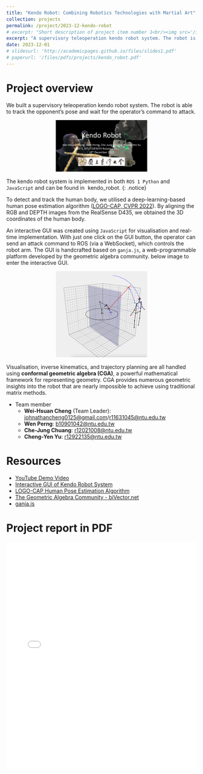 ```yaml
---
title: "Kendo Robot: Combining Robotics Technologies with Martial Art"
collection: projects
permalink: /project/2023-12-kendo-robot
# excerpt: "Short description of project item number 1<br/><img src='/images/500x300.png'>"
excerpt: "A supervisory teleoperation kendo robot system. The robot is able to track the opponent’s pose and wait for the operator’s command to attack. Robotics competition winner as a team leader in the course project of [CSIE5074](https://nol.ntu.edu.tw/nol/coursesearch/print_table.php?course_id=922%20U1070&class=&dpt_code=9210&ser_no=62682&semester=112-1&lang=CH) Robotics, offered by [Prof. Li-Chen Fu](https://www.ntueeacl.com/25351235662594525480-advisor.html) @ NTU EE. <a href='https://github.com/wei-hsuan-cheng/kendo_robot' target='_blank' style='text-decoration: none;'><i class='fab fa-github' style=''></i><span style='margin-left: 0.13cm'>kendo_robot</span></a>"
date: 2023-12-01
# slidesurl: 'http://academicpages.github.io/files/slides1.pdf'
# paperurl: '/files/pdfs/projects/kendo_robot.pdf'
---
```


# Project overview

We built a supervisory teleoperation kendo robot system. The robot is able to track the opponent’s pose and wait for the operator’s command to attack.

<div align="center">
<a href="https://www.youtube.com/watch?v=9ygvFLr1BNQ" target="_blank"><img src="/images/projects/kendo_robot/video_cover.jpg" alt="video" width="48%" /></a>
</div>

The kendo robot system is implemented in both  ``ROS 1 Python`` and ``JavaScript`` and can be found in <a href='https://github.com/wei-hsuan-cheng/kendo_robot' target='_blank' style='text-decoration: none;'><i class='fab fa-github' style=''></i><span style='margin-left: 0.13cm'>kendo_robot</span></a>.
{: .notice}

To detect and track the human body, we utilised a deep-learning-based human pose estimation algorithm ([LOGO-CAP, CVPR 2022](https://github.com/cherubicXN/logocap)). By aligning the RGB and DEPTH images from the RealSense D435, we obtained the 3D coordinates of the human body.

An interactive GUI was created using `JavaScript` for visualisation and real-time implementation. With just one click on the GUI button, the operator can send an attack command to ROS (via a WebSocket), which controls the robot arm. The GUI is handcrafted based on `ganja.js`, a web-programmable platform developed by the geometric algebra community. below image to enter the interactive GUI.

<div align="center">
<a href="https://enkimute.github.io/ganja.js/examples/coffeeshop.html#ZAxvNkQ7x" target="_blank"><img src="/images/projects/kendo_robot/interactive_gui.png" alt="video" width="48%" /></a>
</div>

Visualisation, inverse kinematics, and trajectory planning are all handled using **conformal geometric algebra (CGA)**, a powerful mathematical framework for representing geometry. CGA provides numerous geometric insights into the robot that are nearly impossible to achieve using traditional matrix methods.

- Team member
  - **Wei-Hsuan Cheng** (Team Leader): johnathancheng0125@gmail.com/r11631045@ntu.edu.tw
  - **Wen Perng**: b10901042@ntu.edu.tw
  - **Che-Jung Chuang**: r12021008@ntu.edu.tw
  - **Cheng-Yen Yu**: r12922135@ntu.edu.tw

# Resources

- [YouTube Demo Video](https://www.youtube.com/watch?v=9ygvFLr1BNQ)
- [Interactive GUI of Kendo Robot System](https://enkimute.github.io/ganja.js/examples/coffeeshop.html#ZAxvNkQ7x)
- [LOGO-CAP Human Pose Estimation Algorithm](https://github.com/cherubicXN/logocap)
- [The Geometric Algebra Community - biVector.net](https://bivector.net/)
- [ganja.js](https://github.com/enkimute/ganja.js?files=1)


# Project report in PDF

<embed src="/files/pdfs/projects/kendo_robot.pdf" type="application/pdf" width="100%" height="600px" />

[kendo_robot]: https://github.com/wei-hsuan-cheng/kendo_robot

